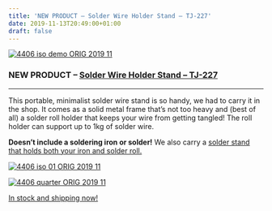 ```yaml
---
title: 'NEW PRODUCT – Solder Wire Holder Stand – TJ-227'
date: 2019-11-13T20:49:00+01:00
draft: false
---
```


[![4406 iso demo ORIG 2019 11](https://cdn-blog.adafruit.com/uploads/2019/11/4406_iso_demo_ORIG_2019_11.jpg "4406_iso_demo_ORIG_2019_11.jpg")](https://www.adafruit.com/product/4406)

### NEW PRODUCT – [Solder Wire Holder Stand – TJ-227](https://www.adafruit.com/product/4406)

* * *

This portable, minimalist solder wire stand is so handy, we had to carry it in the shop. It comes as a solid metal frame that’s not too heavy and (best of all) a solder roll holder that keeps your wire from getting tangled! The roll holder can support up to 1kg of solder wire.

**Doesn’t include a soldering iron or solder!** We also carry a [solder stand that holds both your iron and solder roll.](https://www.adafruit.com/product/1154)

[![4406 iso 01 ORIG 2019 11](https://cdn-blog.adafruit.com/uploads/2019/11/4406_iso_01_ORIG_2019_11.jpg "4406_iso_01_ORIG_2019_11.jpg")](https://www.adafruit.com/product/4406)

[![4406 quarter ORIG 2019 11](https://cdn-blog.adafruit.com/uploads/2019/11/4406_quarter_ORIG_2019_11.jpg "4406_quarter_ORIG_2019_11.jpg")](https://www.adafruit.com/product/4406)

[In stock and shipping now!](https://www.adafruit.com/product/4406)